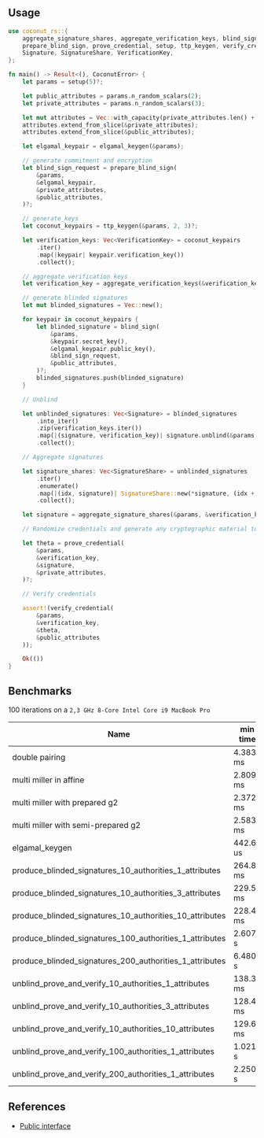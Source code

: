 ## Usage

```rust
use coconut_rs::{
    aggregate_signature_shares, aggregate_verification_keys, blind_sign, elgamal_keygen,
    prepare_blind_sign, prove_credential, setup, ttp_keygen, verify_credential, CoconutError,
    Signature, SignatureShare, VerificationKey,
};

fn main() -> Result<(), CoconutError> {
    let params = setup(5)?;

    let public_attributes = params.n_random_scalars(2);
    let private_attributes = params.n_random_scalars(3);

    let mut attributes = Vec::with_capacity(private_attributes.len() + public_attributes.len());
    attributes.extend_from_slice(&private_attributes);
    attributes.extend_from_slice(&public_attributes);

    let elgamal_keypair = elgamal_keygen(&params);

    // generate commitment and encryption
    let blind_sign_request = prepare_blind_sign(
        &params,
        &elgamal_keypair,
        &private_attributes,
        &public_attributes,
    )?;

    // generate_keys
    let coconut_keypairs = ttp_keygen(&params, 2, 3)?;

    let verification_keys: Vec<VerificationKey> = coconut_keypairs
        .iter()
        .map(|keypair| keypair.verification_key())
        .collect();

    // aggregate verification keys
    let verification_key = aggregate_verification_keys(&verification_keys, Some(&[1, 2, 3]))?;

    // generate blinded signatures
    let mut blinded_signatures = Vec::new();

    for keypair in coconut_keypairs {
        let blinded_signature = blind_sign(
            &params,
            &keypair.secret_key(),
            &elgamal_keypair.public_key(),
            &blind_sign_request,
            &public_attributes,
        )?;
        blinded_signatures.push(blinded_signature)
    }

    // Unblind

    let unblinded_signatures: Vec<Signature> = blinded_signatures
        .into_iter()
        .zip(verification_keys.iter())
        .map(|(signature, verification_key)| signature.unblind(&params, &elgamal_keypair.private_key(), &verification_key, &private_attributes, &public_attributes, blind_sign_request.commitment_hash).unwrap())
        .collect();

    // Aggregate signatures

    let signature_shares: Vec<SignatureShare> = unblinded_signatures
        .iter()
        .enumerate()
        .map(|(idx, signature)| SignatureShare::new(*signature, (idx + 1) as u64))
        .collect();

    let signature = aggregate_signature_shares(&params, &verification_key, &attributes, &signature_shares)?;

    // Randomize credentials and generate any cryptographic material to verify them

    let theta = prove_credential(
        &params,
        &verification_key,
        &signature,
        &private_attributes,
    )?;

    // Verify credentials

    assert!(verify_credential(
        &params,
        &verification_key,
        &theta,
        &public_attributes
    ));

    Ok(())
}
```

## Benchmarks

100 iterations on a `2,3 GHz 8-Core Intel Core i9 MacBook Pro`

| Name                                                    | min time  | mean time | max time  |
| ------------------------------------------------------- | --------- | --------- | --------- |
| double pairing                                          | 4.3830 ms | 4.4139 ms | 4.4463 ms |
| multi miller in affine                                  | 2.8097 ms | 2.8164 ms | 2.8235 ms |
| multi miller with prepared g2                           | 2.3726 ms | 2.3762 ms | 2.3800 ms |
| multi miller with semi-prepared g2                      | 2.5839 ms | 2.5913 ms | 2.6007 ms |
| elgamal_keygen                                          | 442.61 us | 446.98 us | 452.76 us |
| produce_blinded_signatures_10_authorities_1_attributes  | 264.89 ms | 265.54 ms | 266.27 ms |
| produce_blinded_signatures_10_authorities_3_attributes  | 229.57 ms | 231.00 ms | 232.50 ms |
| produce_blinded_signatures_10_authorities_10_attributes | 228.46 ms | 229.67 ms | 230.91 ms |
| produce_blinded_signatures_100_authorities_1_attributes | 2.6077 s  | 2.6182 s  | 2.6290 s  |
| produce_blinded_signatures_200_authorities_1_attributes | 6.4803 s  | 6.5419 s  | 6.6024 s  |
| unblind_prove_and_verify_10_authorities_1_attributes    | 138.32 ms | 140.18 ms | 142.06 ms |
| unblind_prove_and_verify_10_authorities_3_attributes    | 128.43 ms | 128.95 ms | 129.53 ms |
| unblind_prove_and_verify_10_authorities_10_attributes   | 129.69 ms | 130.46 ms | 131.37 ms |
| unblind_prove_and_verify_100_authorities_1_attributes   | 1.0216 s  | 1.0237 s  | 1.0261 s  |
| unblind_prove_and_verify_200_authorities_1_attributes   | 2.2503 s  | 2.2621 s  | 2.2740 s  |

## References

+ [Public interface](https://github.com/asonnino/coconut/blob/master/coconut/scheme.py)